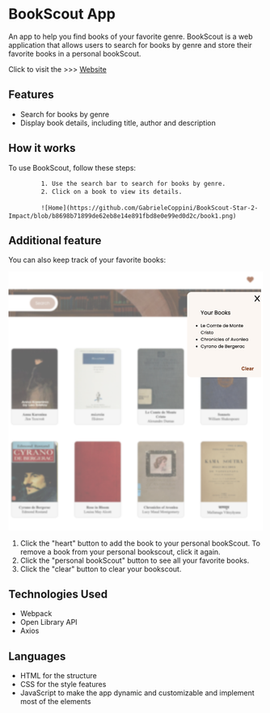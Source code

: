 # BookScout App

An app to help you find books of your favorite genre.
BookScout is a web application that allows users to search for books by genre and store their favorite books in a personal bookScout.

Click to visit the >>> [Website](https://gabrielecoppini.github.io/BookScout-Star-2-Impact/)

## Features

- Search for books by genre
- Display book details, including title, author and description

## How it works 

To use BookScout, follow these steps:

             1. Use the search bar to search for books by genre.
             2. Click on a book to view its details.

             ![Home](https://github.com/GabrieleCoppini/BookScout-Star-2-Impact/blob/b8698b71899de62eb8e14e891fbd8e0e99ed0d2c/book1.png)
             
        



## Additional feature

You can also keep track of your favorite books:

![preferiti](https://github.com/GabrieleCoppini/BookScout-Star-2-Impact/blob/b8698b71899de62eb8e14e891fbd8e0e99ed0d2c/your.png)

1. Click the "heart" button to add the book to your personal bookScout.
   To remove a book from your personal bookscout, click it again.
2. Click the "personal bookScout" button to see all your favorite books.
3. Click the "clear" button to clear your bookscout.



## Technologies Used

- Webpack
- Open Library API
- Axios

## Languages

- HTML for the structure
- CSS for the style features
- JavaScript to make the app dynamic and customizable and implement most of the elements
